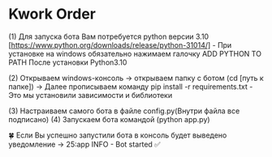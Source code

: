 # Kwork Order
(1) Для запуска бота Вам потребуется python версии 3.10 [https://www.python.org/downloads/release/python-31014/] - При установке на windows обязательно нажимаем галочку ADD PYTHON TO PATH
После установки Python3.10

(2) Открываем windows-консоль -> открываем папку с ботом (cd [путь к папке])
-> Далее прописываем команду pip install -r requirements.txt - Это мы установили зависимости и библиотеки
      
(3) Настраиваем самого бота в файле config.py(Внутри файла все подписано)
(4) Запускаем бота командой (python app.py)

🍀 Если Вы успешно запустили бота в консоль будет выведено уведомление -> 25:app INFO - Bot started ✅

